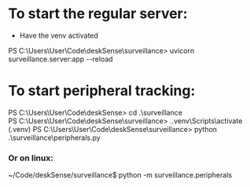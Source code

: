 # To start the regular server:

-   Have the venv activated

PS C:\Users\User\Code\deskSense\surveillance> uvicorn surveillance.server:app --reload

# To start peripheral tracking:

PS C:\Users\User\Code\deskSense> cd .\surveillance\
PS C:\Users\User\Code\deskSense\surveillance> .\.venv\Scripts\activate
(.venv) PS C:\Users\User\Code\deskSense\surveillance> python .\surveillance\peripherals.py

### Or on linux:

~/Code/deskSense/surveillance$ python -m surveillance.peripherals
